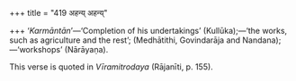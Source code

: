 +++
title = "419 अहन्य् अहन्य्"

+++
‘*Karmāntān*’—‘Completion of his undertakings’ (Kullūka);—‘the works,
such as agriculture and the rest’; (Medhātithi, Govindarāja and
Nandana);—‘workshops’ (Nārāyaṇa).

This verse is quoted in *Vīramitrodaya* (Rājanīti, p. 155).


